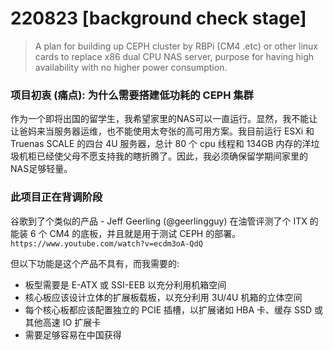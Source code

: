 # 220823 [background check stage]

> A plan for building up CEPH cluster by RBPi (CM4 .etc) or other linux cards to replace x86 dual CPU NAS server, purpose for having high availability with no higher power consumption.

### 项目初衷 (痛点): 为什么需要搭建低功耗的 CEPH 集群

作为一个即将出国的留学生，我希望家里的NAS可以一直运行。显然，我不能让让爸妈来当服务器运维，也不能使用太夸张的高可用方案。我目前运行 ESXi 和 Truenas SCALE 的四台 4U 服务器，总计 80 个 cpu 线程和 134GB 内存的洋垃圾机柜已经使父母不愿支持我的瞎折腾了。因此，我必须确保留学期间家里的NAS足够轻量。

### 此项目正在背调阶段

谷歌到了个类似的产品 - Jeff Geerling (@geerlingguy) 在油管评测了个 ITX 的能装 6 个 CM4 的底板，并且就是用于测试 CEPH 的部署。 `https://www.youtube.com/watch?v=ecdm3oA-QdQ`

但以下功能是这个产品不具有，而我需要的:

- 板型需要是 E-ATX 或 SSI-EEB 以充分利用机箱空间
- 核心板应该设计立体的扩展板载板，以充分利用 3U/4U 机箱的立体空间
- 每个核心板都应该配置独立的 PCIE 插槽，以扩展诸如 HBA 卡、缓存 SSD 或其他高速 IO 扩展卡
- 需要足够容易在中国获得